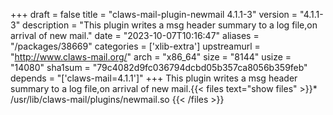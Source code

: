 +++
draft = false
title = "claws-mail-plugin-newmail 4.1.1-3"
version = "4.1.1-3"
description = "This plugin writes a msg header summary to a log file,on arrival of new mail."
date = "2023-10-07T10:16:47"
aliases = "/packages/38669"
categories = ['xlib-extra']
upstreamurl = "http://www.claws-mail.org/"
arch = "x86_64"
size = "8144"
usize = "14080"
sha1sum = "79c4082d9fc036794dcbd05b357ca8056b359feb"
depends = "['claws-mail=4.1.1']"
+++
This plugin writes a msg header summary to a log file,on arrival of new mail.{{< files text="show files" >}}* /usr/lib/claws-mail/plugins/newmail.so
{{< /files >}}